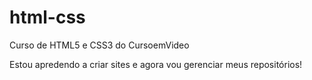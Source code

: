 # html-css
 Curso de HTML5 e CSS3 do CursoemVideo

Estou apredendo a criar sites e agora vou gerenciar meus repositórios!